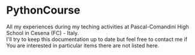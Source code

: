 # PythonCourse
All my experiences during my teching activities at Pascal-Comandini High School in Cesena (FC) - Italy.<br>
I'll try to keep this documentation up to date but feel free to contact me if You are interested in particular items there are not listed here.
